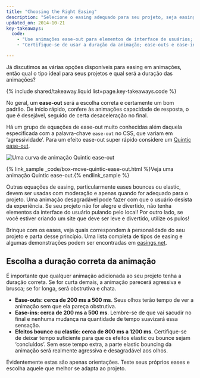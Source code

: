 ```yaml
---
title: "Choosing the Right Easing"
description: "Selecione o easing adequado para seu projeto, seja easing in, out ou ambos. Pode até mesmo ficar saltitante para obter manobras extras!"
updated_on: 2014-10-21
key-takeaways:
  code:
    - "Use animações ease-out para elementos de interface de usuários; o Quintic é um ease-out ótimo e rápido."
    - "Certifique-se de usar a duração da animação; ease-outs e ease-ins devem ter de 200 ms a 500 ms, enquanto eases bounces e elastic devem ter duração mais longa, de 800 ms a 1200 ms."

---
```

<p class="intro">
  Já discutimos as várias opções disponíveis para easing em animações, então qual o tipo ideal para seus projetos e qual será a duração das animações?
</p>

{% include shared/takeaway.liquid list=page.key-takeaways.code %}

No geral, um **ease-out** será a escolha correta e certamente um bom padrão. De início rápido, confere às animações capacidade de resposta, o que é desejável, seguido de certa desaceleração no final.

Há um grupo de equações de ease-out muito conhecidas além daquela especificada com a palavra-chave `ease-out` no CSS, que variam em ‘agressividade’. Para um efeito ease-out super rápido considere um [Quintic ease-out](http://easings.net/#easeOutQuint).

<img src="imgs/quintic-ease-out-markers.png" alt="Uma curva de animação Quintic ease-out" style="max-width: 300px"/>

{% link_sample _code/box-move-quintic-ease-out.html %}Veja uma animação Quintic ease-out.{% endlink_sample %}

Outras equações de easing, particularmente eases bounces ou elastic, devem ser usadas com moderação e apenas quando for adequado para o projeto. Uma animação desagradável pode fazer com que o usuário desista da experiência. Se seu projeto não for alegre e divertido, não tenha elementos da interface do usuário pulando pelo local! Por outro lado, se você estiver criando um site que deve ser leve e divertido, utilize os pulos!

Brinque com os eases, veja quais correspondem à personalidade do seu projeto e parta desse princípio. Uma lista completa de tipos de easing e algumas demonstrações podem ser encontradas em [easings.net](http://easings.net).

## Escolha a duração correta da animação

É importante que qualquer animação adicionada ao seu projeto tenha a duração correta. Se for curta demais, a animação parecerá agressiva e brusca; se for longa, será obstrutiva e chata.

* **Ease-outs: cerca de 200 ms a 500 ms**. Seus olhos terão tempo de ver a animação sem que ela pareça obstrutiva.
* **Ease-ins: cerca de 200 ms a 500 ms**. Lembre-se de que vai sacudir no final e nenhuma mudança na quantidade de tempo suavizará essa sensação.
* **Efeitos bounce ou elastic: cerca de 800 ms a 1200 ms**. Certifique-se de deixar tempo suficiente para que os efeitos elastic ou bounce sejam ‘concluídos’. Sem esse tempo extra, a parte elastic bouncing da animação será realmente agressiva e desagradável aos olhos.

Evidentemente estas são apenas orientações. Teste seus próprios eases e escolha aquele que melhor se adapta ao projeto.


